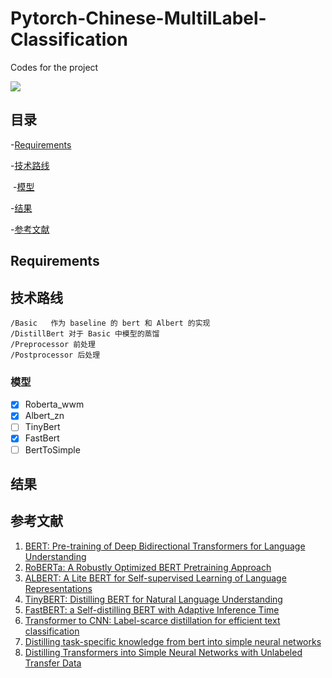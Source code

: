 # Pytorch-Chinese-MultilLabel-Classification
Codes for the project

![](https://gitee.com/feiyuxiao/blogimage/raw/master/img/bairong.gif) 

## 目录

-[Requirements](#Requirements)

-[技术路线](#技术路线)

​    -[模型](#模型) 

-[结果](#结果)

-[参考文献](#参考文献) 

## Requirements

## 技术路线 

```
/Basic   作为 baseline 的 bert 和 Albert 的实现
/DistillBert 对于 Basic 中模型的蒸馏
/Preprocessor 前处理
/Postprocessor 后处理
```

### 模型

- [x] Roberta_wwm
- [x] Albert_zn
- [ ] TinyBert
- [x] FastBert
- [ ] BertToSimple

## 结果

## 参考文献

1. [BERT: Pre-training of Deep Bidirectional Transformers for Language Understanding](https://arxiv.org/abs/1810.04805)
2. [RoBERTa: A Robustly Optimized BERT Pretraining Approach](https://arxiv.org/abs/1907.11692)
3. [ALBERT: A Lite BERT for Self-supervised Learning of Language Representations](https://arxiv.org/abs/1909.11942)
4. [TinyBERT: Distilling BERT for Natural Language Understanding](https://arxiv.org/abs/1909.10351)
5. [FastBERT: a Self-distilling BERT with Adaptive Inference Time](https://arxiv.org/abs/2004.02178)
6. [Transformer to CNN: Label-scarce distillation for efficient text classification](https://link.zhihu.com/?target=https%3A//arxiv.org/abs/1909.03508)
7. [Distilling task-specific knowledge from bert into simple neural networks](https://link.zhihu.com/?target=https%3A//arxiv.org/abs/1903.12136)
8. [Distilling Transformers into Simple Neural Networks with Unlabeled Transfer Data](https://link.zhihu.com/?target=https%3A//arxiv.org/abs/1910.01769) 

